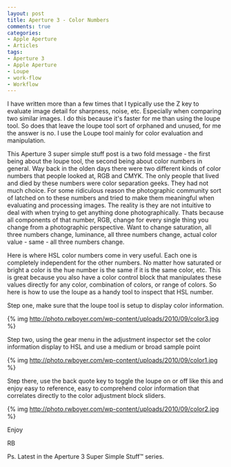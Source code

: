 ```yaml
---
layout: post
title: Aperture 3 - Color Numbers
comments: true
categories:
- Apple Aperture
- Articles
tags:
- Aperture 3
- Apple Aperture
- Loupe
- work-flow
- Workflow
---
```

I have written more than a few times that I typically use the Z key to evaluate image detail for sharpness, noise, etc. Especially when comparing two similar images. I do this because it's faster for me than using the loupe tool. So does that leave the loupe tool sort of orphaned and unused, for me the answer is no. I use the Loupe tool mainly for color evaluation and manipulation.

This Aperture 3 super simple stuff post is a two fold message - the first being about the loupe tool, the second being about color numbers in general. Way back in the olden days there were two different kinds of color numbers that people looked at, RGB and CMYK. The only people that lived and died by these numbers were color separation geeks. They had not much choice. For some ridiculous reason the photographic community sort of latched on to these numbers and tried to make them meaningful when evaluating and processing images. The reality is they are not intuitive to deal with when trying to get anything done photographically. Thats because all components of that number, RGB, change for every single thing you change from a photographic perspective. Want to change saturation, all three numbers change, luminance, all three numbers change, actual color value - same - all three numbers change.

Here is where HSL color numbers come in very useful. Each one is completely independent for the other numbers. No matter how saturated or bright a color is the hue number is the same if it is the same color, etc. This is great because you also have a color control block that manipulates these values directly for any color, combination of colors, or range of colors. So here is how to use the loupe as a handy tool to inspect that HSL number.

Step one, make sure that the loupe tool is setup to display color information.

{% img http://photo.rwboyer.com/wp-content/uploads/2010/09/color3.jpg %}

Step two, using the gear menu in the adjustment inspector set the color information display to HSL and use a medium or broad sample point

{% img http://photo.rwboyer.com/wp-content/uploads/2010/09/color1.jpg %}

Step there, use the back quote key to toggle the loupe on or off like this and enjoy easy to reference, easy to comprehend color information that correlates directly to the color adjustment block sliders.

{% img http://photo.rwboyer.com/wp-content/uploads/2010/09/color2.jpg %}

Enjoy

RB

Ps. Latest in the Aperture 3 Super Simple Stuff™ series.